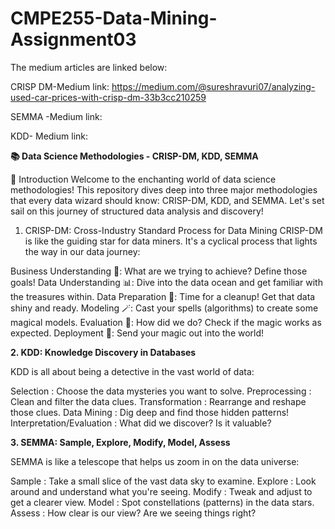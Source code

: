 # CMPE255-Data-Mining-Assignment03

The medium articles are linked below:

CRISP DM-Medium link: https://medium.com/@sureshravuri07/analyzing-used-car-prices-with-crisp-dm-33b3cc210259

SEMMA -Medium link: 

KDD- Medium link: 



**📚 Data Science Methodologies - CRISP-DM, KDD, SEMMA**

🌟 Introduction
Welcome to the enchanting world of data science methodologies! This repository dives deep into three major methodologies that every data wizard should know: CRISP-DM, KDD, and SEMMA. Let's set sail on this journey of structured data analysis and discovery! 

1. CRISP-DM: Cross-Industry Standard Process for Data Mining
CRISP-DM is like the guiding star for data miners. It's a cyclical process that lights the way in our data journey:

Business Understanding 🏢: What are we trying to achieve? Define those goals!
Data Understanding 📊: Dive into the data ocean and get familiar with the treasures within.
Data Preparation 🧹: Time for a cleanup! Get that data shiny and ready.
Modeling 🪄: Cast your spells (algorithms) to create some magical models.
Evaluation 🎯: How did we do? Check if the magic works as expected.
Deployment 🚀: Send your magic out into the world!

**2. KDD: Knowledge Discovery in Databases**

KDD is all about being a detective in the vast world of data:

Selection : Choose the data mysteries you want to solve.
Preprocessing : Clean and filter the data clues.
Transformation : Rearrange and reshape those clues.
Data Mining : Dig deep and find those hidden patterns!
Interpretation/Evaluation : What did we discover? Is it valuable?

**3. SEMMA: Sample, Explore, Modify, Model, Assess**

SEMMA is like a telescope that helps us zoom in on the data universe:

Sample : Take a small slice of the vast data sky to examine.
Explore : Look around and understand what you're seeing.
Modify : Tweak and adjust to get a clearer view.
Model : Spot constellations (patterns) in the data stars.
Assess : How clear is our view? Are we seeing things right?
